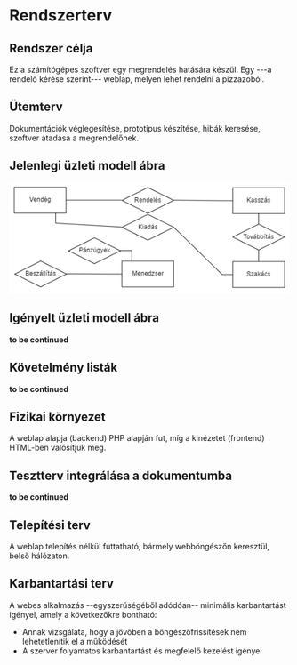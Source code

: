 
# Rendszerterv
## Rendszer célja
Ez a számítógépes szoftver egy megrendelés hatására készül. Egy ---a rendelő kérése szerint--- weblap, melyen lehet rendelni a pizzazoból.
## Ütemterv
Dokumentációk véglegesítése, prototípus készítése, hibák keresése, szoftver átadása a megrendelőnek.
## Jelenlegi üzleti modell ábra
![jelenlegiuzletimodell](https://github.com/FeketeSz96/Placeholder-Message/blob/main/Dokumentacio/Img/Jelenlegi.png)
## Igényelt üzleti modell ábra
**to be continued**
## Követelmény listák
**to be continued**
## Fizikai környezet
A weblap alapja (backend) PHP alapján fut, míg a kinézetet (frontend) HTML-ben valósítjuk meg.
## Tesztterv integrálása a dokumentumba
**to be continued**
## Telepítési terv
A weblap telepítés nélkül futtatható, bármely webböngészőn keresztül, belső hálózaton.
## Karbantartási terv
A webes alkalmazás --egyszerűségéből adódóan-- minimális karbantartást igényel, amely a következőkre bontható:
* Annak vizsgálata, hogy a jövőben a böngészőfrissítések nem lehetetlenítik el a működését
* A szerver folyamatos karbantartást és megfelelő kezelést igényel